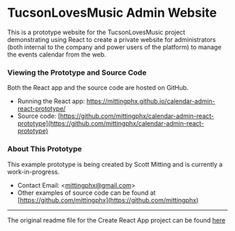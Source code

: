 
# TucsonLovesMusic Admin Website

This is a prototype website for the TucsonLovesMusic project
demonstrating using React to create a private website for
administrators (both internal to the company and power users
of the platform) to manage the events calendar from the web.

### Viewing the Prototype and Source Code

Both the React app and the source code are hosted on GitHub.

* Running the React app: <a href="https://mittingphx.github.io/calendar-admin-react-prototype/" target="_blank">https://mittingphx.github.io/calendar-admin-react-prototype/</a>
* Source code: [https://github.com/mittingphx/calendar-admin-react-prototype](https://github.com/mittingphx/calendar-admin-react-prototype)



### About This Prototype


This example prototype is being created by Scott Mitting 
and is currently a work-in-progress.

* Contact Email: <[mittingphx@gmail.com](mailto:mittingphx@gmail.com)>
* Other examples of source code can be found at
  [https://github.com/mittingphx](https://github.com/mittingphx)

---

The original readme file for the Create React App project can be found
[here](CreateReactApp.md)
